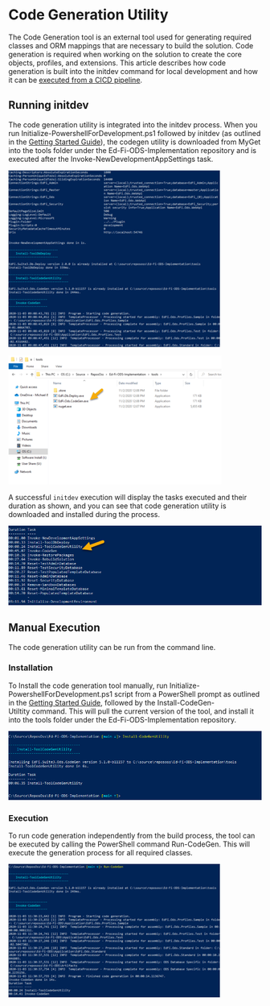 # Code Generation Utility

The Code Generation tool is an external tool used for generating required
classes and ORM mappings that are necessary to build the solution. Code
generation is required when working on the solution to create the core objects,
profiles, and extensions. This article describes how code generation is built
into the initdev command for local development and how it can be [executed from
a CICD
pipeline](https://edfi.atlassian.net/wiki/spaces/ODSAPIS3V72/pages/23299247/Code+Generation+Utility#CodeGenerationUtility-ManualExecution).

## Running initdev

The code generation utility is integrated into the initdev process. When you
run Initialize-PowershellForDevelopment.ps1 followed by initdev (as outlined in
the [Getting Started
Guide](../../getting-started/source-code-installation/readme.md)),
the codegen utility is downloaded from MyGet into the tools folder under
the Ed-Fi-ODS-Implementation repository and is executed after the
Invoke-NewDevelopmentAppSettings task.

![Depiction of the initdev process](../../../../../static/img/reference/ods-api/image2020-11-3_11-23-42.png)

![Depiction of the initdev process](../../../../../static/img/reference/ods-api/image2020-11-3_11-26-46.png)

A successful `initdev` execution will display the tasks executed and their
duration as shown, and you can see that code generation utility is downloaded
and installed during the process.

![Depiction of the initdev process](../../../../../static/img/reference/ods-api/image2020-11-3_11-21-9.png)

## Manual Execution

The code generation utility can be run from the command line.

### Installation

To Install the code generation tool
manually, run Initialize-PowershellForDevelopment.ps1 script from a PowerShell
prompt as outlined in the [Getting Started
Guide](../../getting-started/source-code-installation/readme.md),
followed by the Install-CodeGen-Utiltity command. This will pull the current
version of the tool, and install it into the tools folder under
the Ed-Fi-ODS-Implementation repository.

![Depiction of the installation process](../../../../../static/img/reference/ods-api/image2020-11-3_11-29-58.png)

### Execution

To run code generation independently from the build process, the tool can be
executed by calling the PowerShell command Run-CodeGen. This will execute the
generation process for all required classes.

![Depiction of the execution process](../../../../../static/img/reference/ods-api/image2020-11-3_11-31-4.png)
